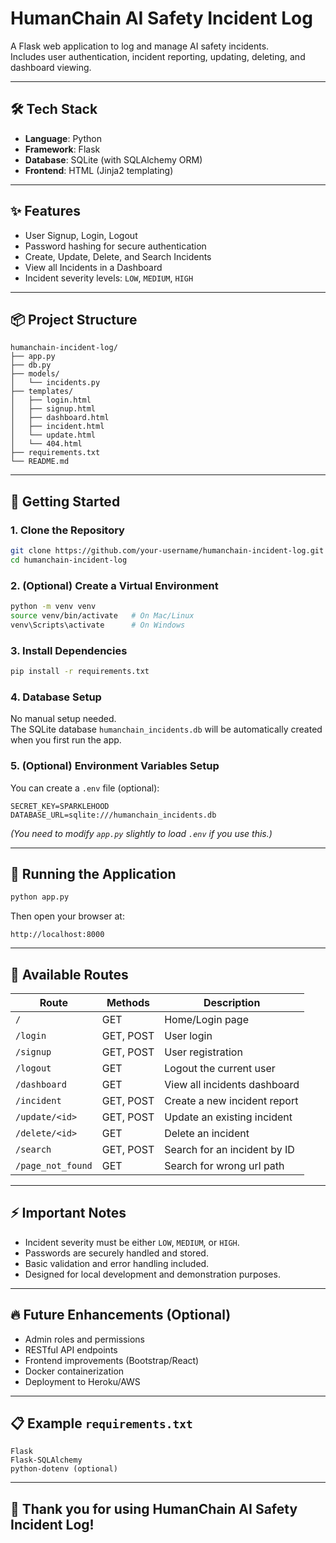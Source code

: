 # HumanChain AI Safety Incident Log

A Flask web application to log and manage AI safety incidents.  
Includes user authentication, incident reporting, updating, deleting, and dashboard viewing.

---

## 🛠 Tech Stack

- **Language**: Python
- **Framework**: Flask
- **Database**: SQLite (with SQLAlchemy ORM)
- **Frontend**: HTML (Jinja2 templating)

---

## ✨ Features

- User Signup, Login, Logout
- Password hashing for secure authentication
- Create, Update, Delete, and Search Incidents
- View all Incidents in a Dashboard
- Incident severity levels: `LOW`, `MEDIUM`, `HIGH`

---

## 📦 Project Structure

```
humanchain-incident-log/
├── app.py
├── db.py
├── models/
│   └── incidents.py
├── templates/
│   ├── login.html
│   ├── signup.html
│   ├── dashboard.html
│   ├── incident.html
│   └── update.html
│   └── 404.html
├── requirements.txt
└── README.md
```

---

## 🚀 Getting Started

### 1. Clone the Repository

```bash
git clone https://github.com/your-username/humanchain-incident-log.git
cd humanchain-incident-log
```

### 2. (Optional) Create a Virtual Environment

```bash
python -m venv venv
source venv/bin/activate   # On Mac/Linux
venv\Scripts\activate      # On Windows
```

### 3. Install Dependencies

```bash
pip install -r requirements.txt
```

### 4. Database Setup

No manual setup needed.  
The SQLite database `humanchain_incidents.db` will be automatically created when you first run the app.

### 5. (Optional) Environment Variables Setup

You can create a `.env` file (optional):

```env
SECRET_KEY=SPARKLEHOOD
DATABASE_URL=sqlite:///humanchain_incidents.db
```

*(You need to modify `app.py` slightly to load `.env` if you use this.)*

---

## 🏃 Running the Application

```bash
python app.py
```

Then open your browser at:

```
http://localhost:8000
```

---

## 📜 Available Routes

| Route            | Methods     | Description                         |
|------------------|--------------|-------------------------------------|
| `/`              | GET          | Home/Login page                     |
| `/login`         | GET, POST    | User login                          |
| `/signup`        | GET, POST    | User registration                   |
| `/logout`        | GET          | Logout the current user             |
| `/dashboard`     | GET          | View all incidents dashboard        |
| `/incident`      | GET, POST    | Create a new incident report        |
| `/update/<id>`   | GET, POST    | Update an existing incident         |
| `/delete/<id>`   | GET          | Delete an incident                  |
| `/search`        | GET, POST    | Search for an incident by ID        |
| `/page_not_found`| GET          | Search for wrong url path           |

---

## ⚡ Important Notes

- Incident severity must be either `LOW`, `MEDIUM`, or `HIGH`.
- Passwords are securely handled and stored.
- Basic validation and error handling included.
- Designed for local development and demonstration purposes.

---

## 🔥 Future Enhancements (Optional)

- Admin roles and permissions
- RESTful API endpoints
- Frontend improvements (Bootstrap/React)
- Docker containerization
- Deployment to Heroku/AWS

---

## 📋 Example `requirements.txt`

```
Flask
Flask-SQLAlchemy
python-dotenv (optional)
```

---

## 🧡 Thank you for using HumanChain AI Safety Incident Log!

